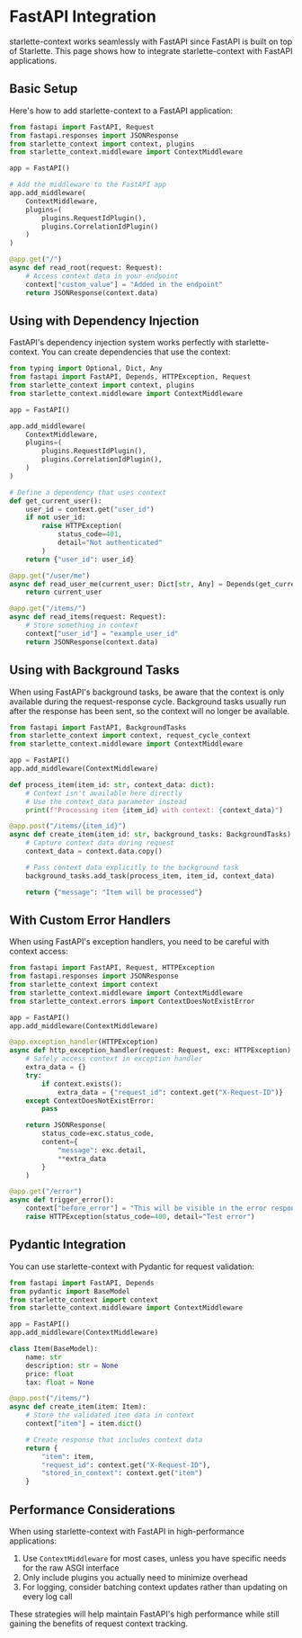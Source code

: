 # FastAPI Integration

starlette-context works seamlessly with FastAPI since FastAPI is built on top of Starlette. This page shows how to integrate starlette-context with FastAPI applications.

## Basic Setup

Here's how to add starlette-context to a FastAPI application:

```python
from fastapi import FastAPI, Request
from fastapi.responses import JSONResponse
from starlette_context import context, plugins
from starlette_context.middleware import ContextMiddleware

app = FastAPI()

# Add the middleware to the FastAPI app
app.add_middleware(
    ContextMiddleware,
    plugins=(
        plugins.RequestIdPlugin(),
        plugins.CorrelationIdPlugin()
    )
)

@app.get("/")
async def read_root(request: Request):
    # Access context data in your endpoint
    context["custom_value"] = "Added in the endpoint"
    return JSONResponse(context.data)
```

## Using with Dependency Injection

FastAPI's dependency injection system works perfectly with starlette-context. You can create dependencies that use the context:

```python
from typing import Optional, Dict, Any
from fastapi import FastAPI, Depends, HTTPException, Request
from starlette_context import context, plugins
from starlette_context.middleware import ContextMiddleware

app = FastAPI()

app.add_middleware(
    ContextMiddleware,
    plugins=(
        plugins.RequestIdPlugin(),
        plugins.CorrelationIdPlugin(),
    )
)

# Define a dependency that uses context
def get_current_user():
    user_id = context.get("user_id")
    if not user_id:
        raise HTTPException(
            status_code=401,
            detail="Not authenticated"
        )
    return {"user_id": user_id}

@app.get("/user/me")
async def read_user_me(current_user: Dict[str, Any] = Depends(get_current_user)):
    return current_user

@app.get("/items/")
async def read_items(request: Request):
    # Store something in context
    context["user_id"] = "example_user_id"
    return JSONResponse(context.data)
```

## Using with Background Tasks

When using FastAPI's background tasks, be aware that the context is only available during the request-response cycle. Background tasks usually run after the response has been sent, so the context will no longer be available.

```python
from fastapi import FastAPI, BackgroundTasks
from starlette_context import context, request_cycle_context
from starlette_context.middleware import ContextMiddleware

app = FastAPI()
app.add_middleware(ContextMiddleware)

def process_item(item_id: str, context_data: dict):
    # Context isn't available here directly
    # Use the context_data parameter instead
    print(f"Processing item {item_id} with context: {context_data}")

@app.post("/items/{item_id}")
async def create_item(item_id: str, background_tasks: BackgroundTasks):
    # Capture context data during request
    context_data = context.data.copy()

    # Pass context data explicitly to the background task
    background_tasks.add_task(process_item, item_id, context_data)

    return {"message": "Item will be processed"}
```

## With Custom Error Handlers

When using FastAPI's exception handlers, you need to be careful with context access:

```python
from fastapi import FastAPI, Request, HTTPException
from fastapi.responses import JSONResponse
from starlette_context import context
from starlette_context.middleware import ContextMiddleware
from starlette_context.errors import ContextDoesNotExistError

app = FastAPI()
app.add_middleware(ContextMiddleware)

@app.exception_handler(HTTPException)
async def http_exception_handler(request: Request, exc: HTTPException):
    # Safely access context in exception handler
    extra_data = {}
    try:
        if context.exists():
            extra_data = {"request_id": context.get("X-Request-ID")}
    except ContextDoesNotExistError:
        pass

    return JSONResponse(
        status_code=exc.status_code,
        content={
            "message": exc.detail,
            **extra_data
        }
    )

@app.get("/error")
async def trigger_error():
    context["before_error"] = "This will be visible in the error response"
    raise HTTPException(status_code=400, detail="Test error")
```

## Pydantic Integration

You can use starlette-context with Pydantic for request validation:

```python
from fastapi import FastAPI, Depends
from pydantic import BaseModel
from starlette_context import context
from starlette_context.middleware import ContextMiddleware

app = FastAPI()
app.add_middleware(ContextMiddleware)

class Item(BaseModel):
    name: str
    description: str = None
    price: float
    tax: float = None

@app.post("/items/")
async def create_item(item: Item):
    # Store the validated item data in context
    context["item"] = item.dict()

    # Create response that includes context data
    return {
        "item": item,
        "request_id": context.get("X-Request-ID"),
        "stored_in_context": context.get("item")
    }
```

## Performance Considerations

When using starlette-context with FastAPI in high-performance applications:

1. Use `ContextMiddleware` for most cases, unless you have specific needs for the raw ASGI interface
2. Only include plugins you actually need to minimize overhead
3. For logging, consider batching context updates rather than updating on every log call

These strategies will help maintain FastAPI's high performance while still gaining the benefits of request context tracking.
